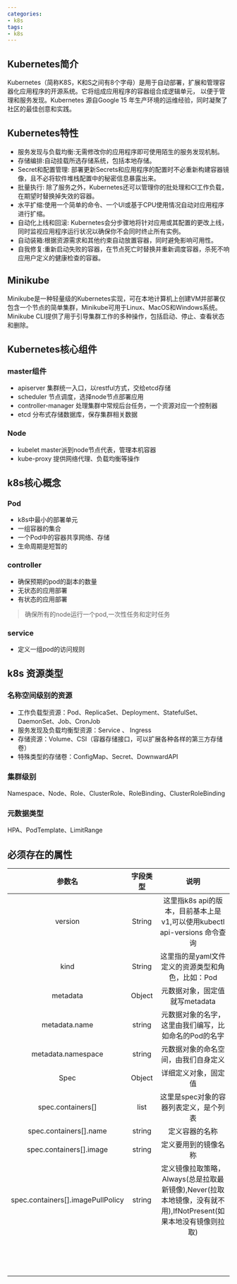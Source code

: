 ```yaml
---
categories: 
- k8s
tags:
- k8s
---
```

## Kubernetes简介
Kubernetes（简称K8S，K和S之间有8个字母）是用于自动部署，扩展和管理容器化应用程序的开源系统。它将组成应用程序的容器组合成逻辑单元，
以便于管理和服务发现。Kubernetes 源自Google 15 年生产环境的运维经验，同时凝聚了社区的最佳创意和实践。  


## Kubernetes特性
* 服务发现与负载均衡:无需修改你的应用程序即可使用陌生的服务发现机制。
* 存储编排:自动挂载所选存储系统，包括本地存储。
* Secret和配置管理: 部署更新Secrets和应用程序的配置时不必重新构建容器镜像，且不必将软件堆栈配置中的秘密信息暴露出来。
* 批量执行: 除了服务之外，Kubernetes还可以管理你的批处理和CI工作负载，在期望时替换掉失效的容器。
* 水平扩缩:使用一个简单的命令、一个UI或基于CPU使用情况自动对应用程序进行扩缩。
* 自动化上线和回滚: Kubernetes会分步骤地将针对应用或其配置的更改上线，同时监视应用程序运行状况以确保你不会同时终止所有实例。
* 自动装箱:根据资源需求和其他约束自动放置容器，同时避免影响可用性。
* 自我修复:重新启动失败的容器，在节点死亡时替换并重新调度容器，杀死不响应用户定义的健康检查的容器。


## Minikube
Minikube是一种轻量级的Kubernetes实现，可在本地计算机上创建VM并部署仅包含一个节点的简单集群，Minikube可用于Linux、MacOS和Windows系统。
Minikube CLI提供了用于引导集群工作的多种操作，包括启动、停止、查看状态和删除。

## Kubernetes核心组件

### master组件
* apiserver 集群统一入口，以restful方式，交给etcd存储
* scheduler 节点调度，选择node节点部署应用
* controller-manager 处理集群中常规后台任务，一个资源对应一个控制器
* etcd 分布式存储数据库，保存集群相关数据

### Node
* kubelet master派到node节点代表，管理本机容器
* kube-proxy 提供网络代理、负载均衡等操作


## k8s核心概念

### Pod 
* k8s中最小的部署单元
* 一组容器的集合
* 一个Pod中的容器共享网络、存储
* 生命周期是短暂的

### controller
* 确保预期的pod的副本的数量
* 无状态的应用部署
* 有状态的应用部署
> 确保所有的node运行一个pod,一次性任务和定时任务



### service
* 定义一组pod的访问规则



## k8s 资源类型

### 名称空间级别的资源
* 工作负载型资源：Pod、ReplicaSet、Deployment、StatefulSet、DaemonSet、Job、CronJob
* 服务发现及负载均衡型资源：Service 、 Ingress
* 存储资源：Volume、CSI（容器存储接口，可以扩展各种各样的第三方存储卷）
* 特殊类型的存储卷：ConfigMap、Secret、DownwardAPI

### 集群级别
Namespace、Node、Role、ClusterRole、RoleBinding、ClusterRoleBinding

### 元数据类型
HPA、PodTemplate、LimitRange

## 必须存在的属性

|参数名|字段类型|说明|
|:---:|:---:|:---:|
|version|String|这里指k8s api的版本，目前基本上是v1,可以使用kubectl api-versions 命令查询|
|kind|String|这里指的是yaml文件定义的资源类型和角色，比如：Pod|
|metadata|Object|元数据对象，固定值就写metadata|
|metadata.name|string|元数据对象的名字，这里由我们编写，比如命名的Pod的名字|
|metadata.namespace|string|元数据对象的命名空间，由我们自身定义|
|Spec|Object|详细定义对象，固定值|
|spec.containers[]|list|这里是spec对象的容器列表定义，是个列表|
|spec.containers[].name|string|定义容器的名称|
|spec.containers[].image|string|定义要用到的镜像名称|
|spec.containers[].imagePullPolicy|string|定义镜像拉取策略，Always(总是拉取最新镜像),Never(拉取本地镜像，没有就不用),IfNotPresent(如果本地没有镜像则拉取)|
||||
||||
||||
||||
||||
||||
||||
||||
||||
||||
||||
||||
||||
||||








































